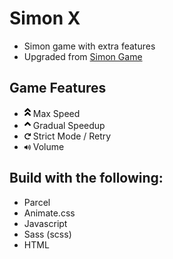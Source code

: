 <style>img {width: 10px}</style>

# Simon X
- Simon game with extra features
- Upgraded from [Simon Game](https://github.com/eskaine/simon_game)

## Game Features
- ![](fonts/angle-double-up-solid.svg) Max Speed
- ![](fonts/angle-up-solid.svg) Gradual Speedup
- ![](fonts/redo-solid.svg) Strict Mode / Retry
- ![](fonts/volume-up-solid.svg) Volume

## Build with the following:
- Parcel
- Animate.css
- Javascript
- Sass (scss)
- HTML
